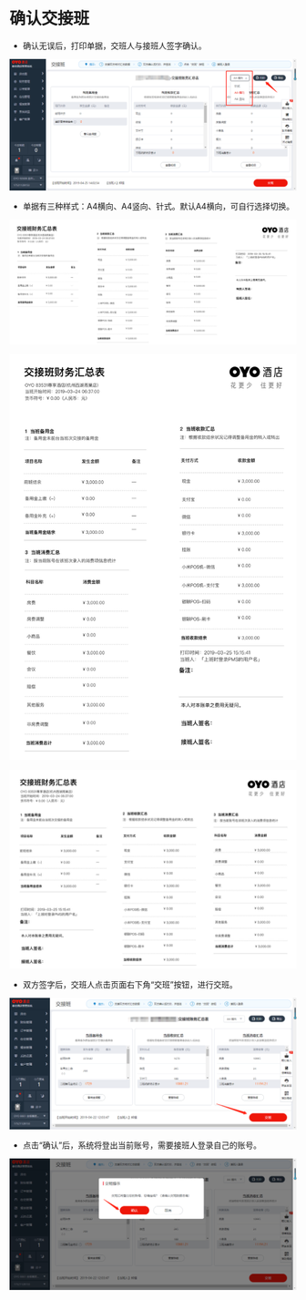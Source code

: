 # 确认交接班

* 确认无误后，打印单据，交班人与接班人签字确认。

![](../../../.gitbook/assets/image%20%28645%29.png)

* 单据有三种样式：A4横向、A4竖向、针式。默认A4横向，可自行选择切换。

![](../../../.gitbook/assets/image%20%28387%29.png)



![](../../../.gitbook/assets/image%20%28740%29.png)

![](../../../.gitbook/assets/image%20%28314%29.png)

* 双方签字后，交班人点击页面右下角“交班”按钮，进行交班。

![](../../../.gitbook/assets/image%20%28332%29.png)

* 点击“确认”后，系统将登出当前账号，需要接班人登录自己的账号。

![](../../../.gitbook/assets/image%20%28248%29.png)

